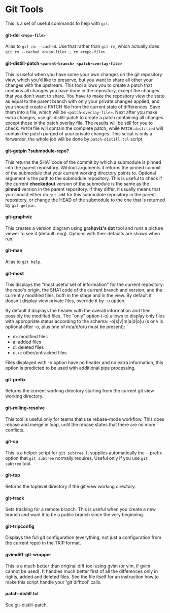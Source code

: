 Git Tools
=========

This is a set of useful commands to help with `git`.

####  git-del `<repo-file>`

Alias to `git rm --cached`. Use that rather than `git rm`, which actually does `git rm --cached <repo-file> ; rm <repo-file>`.

####  git-distill-patch `<parent-branch> <patch-overlay-file>`

This is useful when you have some your own changes on the git repository view, which you'd like to preserve, but
you want to share all other your changes with the upstream. This tool allows you to create a patch that contains
all changes you have done in the repository, except the changes that you don't want to share. You have to make the
repository view the state as equal to the parent branch with only your private changes applied, and you should create
a PATCH file from the current state of differences. Save them into a file, which will be `<patch-overlay-file>`. Next
after you make extra changes, use git-distill-patch to create a patch containing all changes except those in the
patch overlay file. The results will be still for you to check: `PATCH` file will contain the complete patch, while
`PATCH.distilled` will contain the patch purged of your private changes. This script is only a forwarder, the whole
job will be done by `patch-distill.tcl` script.

####  git-getpin ?submodule-repo?

This returns the SHA1 code of the commit by which a submodule is pinned into the parent repository. Wihtout arguments
it returns the pinned commit of the submodule that your current working directory points to. Optional argument is the
path to the submodule repository. This is useful to check if the current __checkedout__ version of the submodule is
the same as the __pinned__ version in the parent repository. If they differ, it usually means that you should either
do `git add` for this submodule repository in the parent repository, or change the HEAD of the submodule to the one
that is returned by `git getpin`.

####  git-graphviz

This creates a version diagram using __grahpviz's dot__ tool and runs a picture viewer to see it (default: eog). Options
with their defaults are shown when run.

####  git-man

Alias to `git help`.

####  git-most

This displays the "most useful set of information" for the current repository:
the repo's origin, the SHA1 code of the current branch and version, and the
currently modified files, both in the stage and in the view. By default it
doesn't display view private files, override it by -u option.

By default it displays the header with the overall information and then possibly
the modified files. The "only" option (-o) allows to display only files with appropriate
status according to the schema: -o[s|v]m|a|d|o|u (s or v is optional after -o, plus one
of m/a/d/o/u must be present):

* m: modified files
* a: added files
* d: deleted files
* o, u: other/untracked files

Files displayed with -o option have no header and no extra information, this option is
predicted to be used with additional pipe processing.

####  git-prefix

Returns the current working directory starting from the current git view working directory.

####  git-rolling-resolve

This tool is useful only for teams that use rebase-mode workflow. This does rebase and merge
in loop, until the rebase states that there are no more conflicts.

####  git-sp

This is a helper script for `git subtree`. It supplies automatically the --prefix option that
`git subtree` normally requires. Useful only if you use `git subtree` tool.

####  git-top

Returns the toplevel directory if the git view working directory.

####  git-track

Sets tracking for a remote branch. This is useful when you create a new branch and
want it to be a public branch since the very beginning.

####  git-tripconfig

Displays the full git configuration (everything, not just a configuration from the current repo)
in the TRIP format.

####  gvimdiff-git-wrapper

This is a much better than original diff tool using gvim (or vim, if gvim cannot be used). It handles
much better first of all the differences only in rights, added and deleted files. See the file itself
for an instruction how to make this script handle your 'git difftool' calls.

####  patch-distill.tcl

See git-distill-patch.

